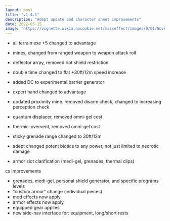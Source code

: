 ```yaml
---
layout: post
title: "v1.4.1"
description: "Adept update and character sheet improvements"
date: 2022-05-15
image: 'https://vignette.wikia.nocookie.net/masseffect/images/0/01/Noveria_Benezia_Using_Her_Biotics.png/revision/latest/scale-to-width-down/1000?cb=20100307070147'
---
```


- all terrain exe +5 changed to advantage
- mines, changed from ranged weapon to weapon attack roll
- deflector array, removed riot shield restriction
- double time changed to flat +30ft/12m speed increase
- added DC to experimental barrier generator
- expert hand changed to advantage
- updated proximity mine. removed disarm check, changed to increasing perception check
- quantum displacer, removed omni-gel cost
- thermic-overvent, removed omni-gel cost
- sticky grenade range changed to 30ft/12m

- adept changed potent biotics to any power, not just limited to necrotic damage

- armor slot clarification (medi-gel, grenades, thermal clips)

cs improvements
- grenades, medi-gel, personal shield generator, and specific programs levels
- "custom armor" change (individual pieces)
- mod effects now apply
- armor effects now apply
- equipped gear applies
- new side-nav interface for: equipment, long/short rests
